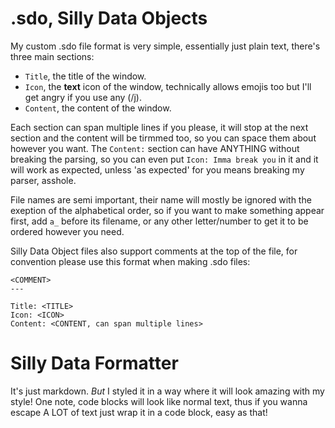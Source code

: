 # .sdo, Silly Data Objects

My custom .sdo file format is very simple, essentially just plain text, there's three main sections:
- `Title`, the title of the window.
- `Icon`, the **text** icon of the window, technically allows emojis too but I'll get angry if you use any (/j).
- `Content`, the content of the window.

Each section can span multiple lines if you please, it will stop at the next section and the content will be tirmmed too, so you can space them about however you want. The `Content:` section can have ANYTHING without breaking the parsing, so you can even put `Icon: Imma break you` in it and it will work as expected, unless 'as expected' for you means breaking my parser, asshole.

File names are semi important, their name will mostly be ignored with the exeption of the alphabetical order, so if you want to make something appear first, add `a_` before its filename, or any other letter/number to get it to be ordered however you need.

Silly Data Object files also support comments at the top of the file, for convention please use this format when making .sdo files:
```
<COMMENT>
---

Title: <TITLE>
Icon: <ICON>
Content: <CONTENT, can span multiple lines>
```

# Silly Data Formatter

It's just markdown. *But* I styled it in a way where it will look amazing with my style! One note, code blocks will look like normal text, thus if you wanna escape A LOT of text just wrap it in a code block, easy as that!
